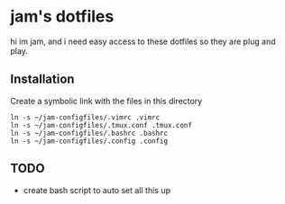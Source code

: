 # jam's dotfiles

hi im jam, and i need easy access to these dotfiles so they are plug and play.

## Installation

Create a symbolic link with the files in this directory

```
ln -s ~/jam-configfiles/.vimrc .vimrc
ln -s ~/jam-configfiles/.tmux.conf .tmux.conf
ln -s ~/jam-configfiles/.bashrc .bashrc
ln -s ~/jam-configfiles/.config .config
```

## TODO
- create bash script to auto set all this up
